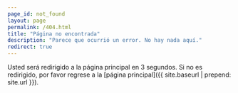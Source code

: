 ```yaml
---
page_id: not_found
layout: page
permalink: /404.html
title: "Página no encontrada"
description: "Parece que ocurrió un error. No hay nada aquí."
redirect: true
---
```


Usted será redirigido a la página principal en 3 segundos. Si no es redirigido, por favor regrese a la [página principal]({{ site.baseurl | prepend: site.url }}).
